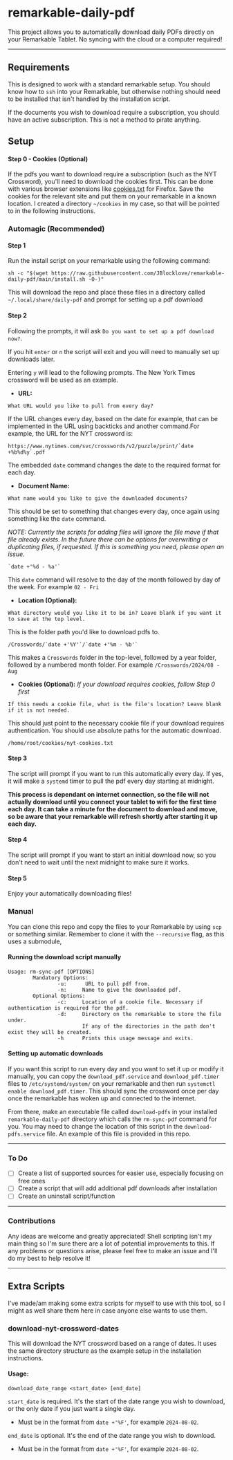 # remarkable-daily-pdf

This project allows you to automatically download daily PDFs directly on your Remarkable Tablet. No syncing with the cloud or a computer required!

---

## Requirements
This is designed to work with a standard remarkable setup. You should know how to `ssh` into your Remarkable, but otherwise nothing should need to be installed that isn't handled by the installation script.

If the documents you wish to download require a subscription, you should have an active subscription. This is not a method to pirate anything.

## Setup

#### Step 0 - Cookies (Optional)
If the pdfs you want to download require a subscription (such as the NYT Crossword), you'll need to download the cookies first. This can be done with various browser extensions like [cookies.txt](https://addons.mozilla.org/en-US/firefox/addon/cookies-txt/) for Firefox. Save the cookies for the relevant site and put them on your remarkable in a known location. I created a directory `~/cookies` in my case, so that will be pointed to in the following instructions.

### Automagic (Recommended)

#### Step 1

Run the install script on your remarkable using the following command:
  ```
  sh -c "$(wget https://raw.githubusercontent.com/JBlocklove/remarkable-daily-pdf/main/install.sh -O-)"
  ```
  This will download the repo and place these files in a directory called `~/.local/share/daily-pdf` and prompt for setting up a pdf download

#### Step 2
Following the prompts, it will ask `Do you want to set up a pdf download now?`.

If you hit `enter` or `n` the script will exit and you will need to manually set up downloads later.

Entering `y` will lead to the following prompts. The New York Times crossword will be used as an example.

- **URL:**
```
What URL would you like to pull from every day?
```
If the URL changes every day, based on the date for example, that can be implemented in the URL using backticks and another command.For example, the URL for the NYT crossword is:
```
https://www.nytimes.com/svc/crosswords/v2/puzzle/print/`date +%b%d%y`.pdf
```
The embedded `date` command changes the date to the required format for each day.

- **Document Name:**
```
What name would you like to give the downloaded documents?
```
This should be set to something that changes every day, once again using something like the `date` command.

*NOTE: Currently the scripts for adding files will ignore the file move if that file already exists. In the future there can be options for overwriting or duplicating files, if requested. If this is something you need, please open an issue.*

```
`date +'%d - %a'`
```
This `date` command will resolve to the day of the month followed by day of the week. For example `02 - Fri`

- **Location (Optional):**
```
What directory would you like it to be in? Leave blank if you want it to save at the top level.
```

This is the folder path you'd like to download pdfs to.
```
/Crosswords/`date +'%Y'`/`date +'%m - %b'`
```

This makes a `Crosswords` folder in the top-level, followed by a year folder, followed by a numbered month folder. For example `/Crosswords/2024/08 - Aug`

- **Cookies (Optional):**
*If your download requires cookies, follow Step 0 first*
```
If this needs a cookie file, what is the file's location? Leave blank if it is not needed.
```

This should just point to the necessary cookie file if your download requires authentication. You should use absolute paths for the automatic download.

```
/home/root/cookies/nyt-cookies.txt
```

#### Step 3
The script will prompt if you want to run this automatically every day. If yes, it will make a `systemd` timer to pull the pdf every day starting at midnight.

**This process is dependant on internet connection, so the file will not actually download until you connect your tablet to wifi for the first time each day. It can take a minute for the document to download and move, so be aware that your remarkable will refresh shortly after starting it up each day.**

#### Step 4
The script will prompt if you want to start an initial download now, so you don't need to wait until the next midnight to make sure it works.

#### Step 5
Enjoy your automatically downloading files!

### Manual
You can clone this repo and copy the files to your Remarkable by using `scp` or something similar. Remember to clone it with the `--recursive` flag, as this uses a submodule,

#### Running the download script manually
```
Usage: rm-sync-pdf [OPTIONS]
        Mandatory Options:
                -u:      URL to pull pdf from.
                -n:     Name to give the downloaded pdf.
        Optional Options:
                -c:     Location of a cookie file. Necessary if authentication is required for the pdf.
                -d:     Directory on the remarkable to store the file under.
                        If any of the directories in the path don't exist they will be created.
                -h      Prints this usage message and exits.
```

#### Setting up automatic downloads
If you want this script to run every day and you want to set it up or modify it manually, you can copy the `download_pdf.service` and `download_pdf.timer` files to `/etc/systemd/system/` on your remarkable and then run `systemctl enable download_pdf.timer`. This should sync the crossword once per day once the remarkable has woken up and connected to the internet.

From there, make an executable file called `download-pdfs` in your installed `remarkable-daily-pdf` directory which calls the `rm-sync-pdf` command for you. You may need to change the location of this script in the `download-pdfs.service` file. An example of this file is provided in this repo.

---

### To Do
 - [ ] Create a list of supported sources for easier use, especially focusing on free ones
 - [ ] Create a script that will add additional pdf downloads after installation
 - [ ] Create an uninstall script/function

---

### Contributions
Any ideas are welcome and greatly appreciated! Shell scripting isn't my main thing so I'm sure there are a lot of potential improvements to this. If any problems or questions arise, please feel free to make an issue and I'll do my best to help resolve it!

---

## Extra Scripts
I've made/am making some extra scripts for myself to use with this tool, so I might as well share them here in case anyone else wants to use them.

### download-nyt-crossword-dates
This will download the NYT crossword based on a range of dates. It uses the same directory structure as the example setup in the installation instructions.

#### Usage:
```
download_date_range <start_date> [end_date]
```
`start_date` is required. It's the start of the date range you wish to download, or the only date if you just want a single day.
- Must be in the format from `date +'%F'`, for example `2024-08-02`.

`end_date` is optional. It's the end of the date range you wish to download.
- Must be in the format from `date +'%F'`, for example `2024-08-02`.

